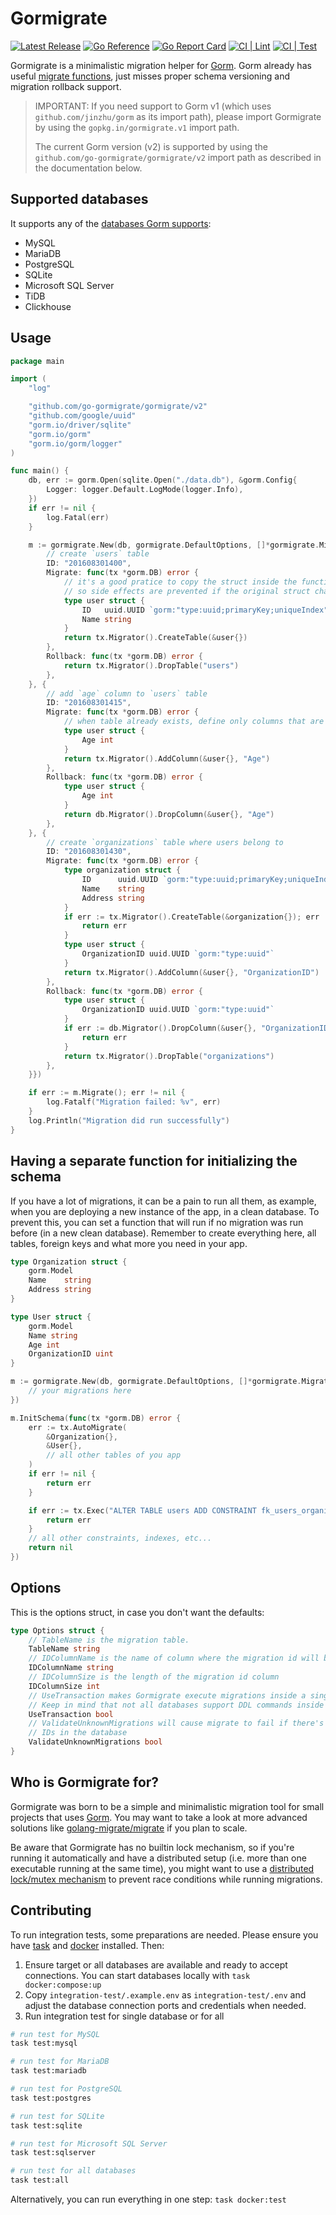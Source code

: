 # Gormigrate

[![Latest Release](https://img.shields.io/github/release/go-gormigrate/gormigrate.svg)](https://github.com/go-gormigrate/gormigrate/releases)
[![Go Reference](https://pkg.go.dev/badge/github.com/go-gormigrate/gormigrate/v2.svg)](https://pkg.go.dev/github.com/go-gormigrate/gormigrate/v2)
[![Go Report Card](https://goreportcard.com/badge/github.com/go-gormigrate/gormigrate/v2)](https://goreportcard.com/report/github.com/go-gormigrate/gormigrate/v2)
[![CI | Lint](https://github.com/go-gormigrate/gormigrate/actions/workflows/lint.yml/badge.svg)](https://github.com/go-gormigrate/gormigrate/actions)
[![CI | Test](https://github.com/go-gormigrate/gormigrate/actions/workflows/integration-test.yml/badge.svg)](https://github.com/go-gormigrate/gormigrate/actions)

Gormigrate is a minimalistic migration helper for [Gorm](http://gorm.io).
Gorm already has useful [migrate functions](https://gorm.io/docs/migration.html), just misses
proper schema versioning and migration rollback support.

> IMPORTANT: If you need support to Gorm v1 (which uses
> `github.com/jinzhu/gorm` as its import path), please import Gormigrate by
> using the `gopkg.in/gormigrate.v1` import path.
>
> The current Gorm version (v2) is supported by using the
> `github.com/go-gormigrate/gormigrate/v2` import path as described in the
> documentation below.

## Supported databases

It supports any of the [databases Gorm supports](https://gorm.io/docs/connecting_to_the_database.html):

- MySQL
- MariaDB
- PostgreSQL
- SQLite
- Microsoft SQL Server
- TiDB
- Clickhouse

## Usage

```go
package main

import (
	"log"

	"github.com/go-gormigrate/gormigrate/v2"
	"github.com/google/uuid"
	"gorm.io/driver/sqlite"
	"gorm.io/gorm"
	"gorm.io/gorm/logger"
)

func main() {
	db, err := gorm.Open(sqlite.Open("./data.db"), &gorm.Config{
		Logger: logger.Default.LogMode(logger.Info),
	})
	if err != nil {
		log.Fatal(err)
	}

	m := gormigrate.New(db, gormigrate.DefaultOptions, []*gormigrate.Migration{{
		// create `users` table
		ID: "201608301400",
		Migrate: func(tx *gorm.DB) error {
			// it's a good pratice to copy the struct inside the function,
			// so side effects are prevented if the original struct changes during the time
			type user struct {
				ID   uuid.UUID `gorm:"type:uuid;primaryKey;uniqueIndex"`
				Name string
			}
			return tx.Migrator().CreateTable(&user{})
		},
		Rollback: func(tx *gorm.DB) error {
			return tx.Migrator().DropTable("users")
		},
	}, {
		// add `age` column to `users` table
		ID: "201608301415",
		Migrate: func(tx *gorm.DB) error {
			// when table already exists, define only columns that are about to change
			type user struct {
				Age int
			}
			return tx.Migrator().AddColumn(&user{}, "Age")
		},
		Rollback: func(tx *gorm.DB) error {
			type user struct {
				Age int
			}
			return db.Migrator().DropColumn(&user{}, "Age")
		},
	}, {
		// create `organizations` table where users belong to
		ID: "201608301430",
		Migrate: func(tx *gorm.DB) error {
			type organization struct {
				ID      uuid.UUID `gorm:"type:uuid;primaryKey;uniqueIndex"`
				Name    string
				Address string
			}
			if err := tx.Migrator().CreateTable(&organization{}); err != nil {
				return err
			}
			type user struct {
				OrganizationID uuid.UUID `gorm:"type:uuid"`
			}
			return tx.Migrator().AddColumn(&user{}, "OrganizationID")
		},
		Rollback: func(tx *gorm.DB) error {
			type user struct {
				OrganizationID uuid.UUID `gorm:"type:uuid"`
			}
			if err := db.Migrator().DropColumn(&user{}, "OrganizationID"); err != nil {
				return err
			}
			return tx.Migrator().DropTable("organizations")
		},
	}})

	if err := m.Migrate(); err != nil {
		log.Fatalf("Migration failed: %v", err)
	}
	log.Println("Migration did run successfully")
}
```

## Having a separate function for initializing the schema

If you have a lot of migrations, it can be a pain to run all them, as example,
when you are deploying a new instance of the app, in a clean database.
To prevent this, you can set a function that will run if no migration was run
before (in a new clean database). Remember to create everything here, all tables,
foreign keys and what more you need in your app.

```go
type Organization struct {
	gorm.Model
	Name    string
	Address string
}

type User struct {
	gorm.Model
	Name string
	Age int
	OrganizationID uint
}

m := gormigrate.New(db, gormigrate.DefaultOptions, []*gormigrate.Migration{
    // your migrations here
})

m.InitSchema(func(tx *gorm.DB) error {
	err := tx.AutoMigrate(
		&Organization{},
		&User{},
		// all other tables of you app
	)
	if err != nil {
		return err
	}

	if err := tx.Exec("ALTER TABLE users ADD CONSTRAINT fk_users_organizations FOREIGN KEY (organization_id) REFERENCES organizations (id)").Error; err != nil {
		return err
	}
	// all other constraints, indexes, etc...
	return nil
})
```

## Options

This is the options struct, in case you don't want the defaults:

```go
type Options struct {
	// TableName is the migration table.
	TableName string
	// IDColumnName is the name of column where the migration id will be stored.
	IDColumnName string
	// IDColumnSize is the length of the migration id column
	IDColumnSize int
	// UseTransaction makes Gormigrate execute migrations inside a single transaction.
	// Keep in mind that not all databases support DDL commands inside transactions.
	UseTransaction bool
	// ValidateUnknownMigrations will cause migrate to fail if there's unknown migration
	// IDs in the database
	ValidateUnknownMigrations bool
}
```

## Who is Gormigrate for?

Gormigrate was born to be a simple and minimalistic migration tool for small
projects that uses [Gorm](http://gorm.io). You may want to take a look at more advanced
solutions like [golang-migrate/migrate](https://github.com/golang-migrate/migrate)
if you plan to scale.

Be aware that Gormigrate has no builtin lock mechanism, so if you're running
it automatically and have a distributed setup (i.e. more than one executable
running at the same time), you might want to use a
[distributed lock/mutex mechanism](https://redis.io/topics/distlock) to
prevent race conditions while running migrations.

## Contributing

To run integration tests, some preparations are needed. Please ensure you
have [task](https://taskfile.dev/installation) and [docker](https://docs.docker.com/engine/install) installed.
Then:

1. Ensure target or all databases are available and ready to accept connections.
   You can start databases locally with `task docker:compose:up`
2. Copy `integration-test/.example.env` as `integration-test/.env` and
   adjust the database connection ports and credentials when needed.
3. Run integration test for single database or for all

```bash
# run test for MySQL
task test:mysql

# run test for MariaDB
task test:mariadb

# run test for PostgreSQL
task test:postgres

# run test for SQLite
task test:sqlite

# run test for Microsoft SQL Server
task test:sqlserver

# run test for all databases
task test:all
```

Alternatively, you can run everything in one step: `task docker:test`
